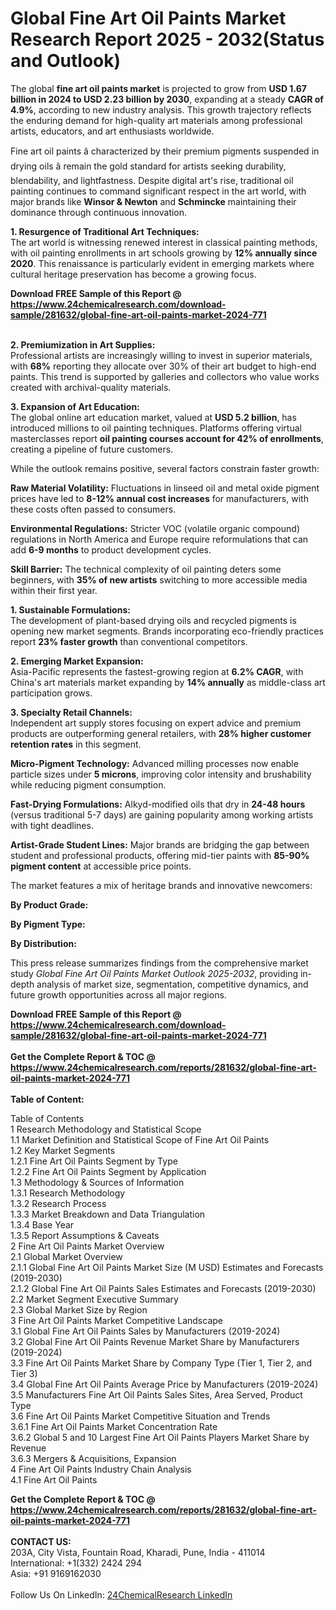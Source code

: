 <h1>Global Fine Art Oil Paints Market Research Report 2025 - 2032(Status and Outlook)</h1><p>The global <strong>fine art oil paints market</strong> is projected to grow from <strong>USD 1.67 billion in 2024 to USD 2.23 billion by 2030</strong>, expanding at a steady <strong>CAGR of 4.9%</strong>, according to new industry analysis. This growth trajectory reflects the enduring demand for high-quality art materials among professional artists, educators, and art enthusiasts worldwide.</p><p>Fine art oil paints â characterized by their premium pigments suspended in drying oils â remain the gold standard for artists seeking durability, blendability, and lightfastness. Despite digital art's rise, traditional oil painting continues to command significant respect in the art world, with major brands like <strong>Winsor &amp; Newton</strong> and <strong>Schmincke</strong> maintaining their dominance through continuous innovation.</p><p><strong>1. Resurgence of Traditional Art Techniques:</strong><br>
The art world is witnessing renewed interest in classical painting methods, with oil painting enrollments in art schools growing by <strong>12% annually since 2020</strong>. This renaissance is particularly evident in emerging markets where cultural heritage preservation has become a growing focus.</p><div><b>Download FREE Sample of this Report @ 
            <a href="https://www.24chemicalresearch.com/download-sample/281632/global-fine-art-oil-paints-market-2024-771">
            https://www.24chemicalresearch.com/download-sample/281632/global-fine-art-oil-paints-market-2024-771</a></b></div><br><p><strong>2. Premiumization in Art Supplies:</strong><br>
Professional artists are increasingly willing to invest in superior materials, with <strong>68%</strong> reporting they allocate over 30% of their art budget to high-end paints. This trend is supported by galleries and collectors who value works created with archival-quality materials.</p><p><strong>3. Expansion of Art Education:</strong><br>
The global online art education market, valued at <strong>USD 5.2 billion</strong>, has introduced millions to oil painting techniques. Platforms offering virtual masterclasses report <strong>oil painting courses account for 42% of enrollments</strong>, creating a pipeline of future customers.</p><p>While the outlook remains positive, several factors constrain faster growth:</p><p><strong>Raw Material Volatility:</strong> Fluctuations in linseed oil and metal oxide pigment prices have led to <strong>8-12% annual cost increases</strong> for manufacturers, with these costs often passed to consumers.</p><p><strong>Environmental Regulations:</strong> Stricter VOC (volatile organic compound) regulations in North America and Europe require reformulations that can add <strong>6-9 months</strong> to product development cycles.</p><p><strong>Skill Barrier:</strong> The technical complexity of oil painting deters some beginners, with <strong>35% of new artists</strong> switching to more accessible media within their first year.</p><p><strong>1. Sustainable Formulations:</strong><br>
The development of plant-based drying oils and recycled pigments is opening new market segments. Brands incorporating eco-friendly practices report <strong>23% faster growth</strong> than conventional competitors.</p><p><strong>2. Emerging Market Expansion:</strong><br>
Asia-Pacific represents the fastest-growing region at <strong>6.2% CAGR</strong>, with China's art materials market expanding by <strong>14% annually</strong> as middle-class art participation grows.</p><p><strong>3. Specialty Retail Channels:</strong><br>
Independent art supply stores focusing on expert advice and premium products are outperforming general retailers, with <strong>28% higher customer retention rates</strong> in this segment.</p><p><strong>Micro-Pigment Technology:</strong> Advanced milling processes now enable particle sizes under <strong>5 microns</strong>, improving color intensity and brushability while reducing pigment consumption.</p><p><strong>Fast-Drying Formulations:</strong> Alkyd-modified oils that dry in <strong>24-48 hours</strong> (versus traditional 5-7 days) are gaining popularity among working artists with tight deadlines.</p><p><strong>Artist-Grade Student Lines:</strong> Major brands are bridging the gap between student and professional products, offering mid-tier paints with <strong>85-90% pigment content</strong> at accessible price points.</p><p>The market features a mix of heritage brands and innovative newcomers:</p><p><strong>By Product Grade:</strong></p><p><strong>By Pigment Type:</strong></p><p><strong>By Distribution:</strong></p><p>This press release summarizes findings from the comprehensive market study <em>Global Fine Art Oil Paints Market Outlook 2025-2032</em>, providing in-depth analysis of market size, segmentation, competitive dynamics, and future growth opportunities across all major regions.</p><div><b>Download FREE Sample of this Report @ 
            <a href="https://www.24chemicalresearch.com/download-sample/281632/global-fine-art-oil-paints-market-2024-771">
            https://www.24chemicalresearch.com/download-sample/281632/global-fine-art-oil-paints-market-2024-771</a></b></div><br><div><b>Get the Complete Report & TOC @ 
            <a href="https://www.24chemicalresearch.com/reports/281632/global-fine-art-oil-paints-market-2024-771">
            https://www.24chemicalresearch.com/reports/281632/global-fine-art-oil-paints-market-2024-771</a></b></div><br>
            <b>Table of Content:</b><p>Table of Contents<br />
 1 Research Methodology and Statistical Scope<br />
 1.1 Market Definition and Statistical Scope of Fine Art Oil Paints<br />
 1.2 Key Market Segments<br />
 1.2.1 Fine Art Oil Paints Segment by Type<br />
 1.2.2 Fine Art Oil Paints Segment by Application<br />
 1.3 Methodology & Sources of Information<br />
 1.3.1 Research Methodology<br />
 1.3.2 Research Process<br />
 1.3.3 Market Breakdown and Data Triangulation<br />
 1.3.4 Base Year<br />
 1.3.5 Report Assumptions & Caveats<br />
 2 Fine Art Oil Paints Market Overview<br />
 2.1 Global Market Overview<br />
 2.1.1 Global Fine Art Oil Paints Market Size (M USD) Estimates and Forecasts (2019-2030)<br />
 2.1.2 Global Fine Art Oil Paints Sales Estimates and Forecasts (2019-2030)<br />
 2.2 Market Segment Executive Summary<br />
 2.3 Global Market Size by Region<br />
 3 Fine Art Oil Paints Market Competitive Landscape<br />
 3.1 Global Fine Art Oil Paints Sales by Manufacturers (2019-2024)<br />
 3.2 Global Fine Art Oil Paints Revenue Market Share by Manufacturers (2019-2024)<br />
 3.3 Fine Art Oil Paints Market Share by Company Type (Tier 1, Tier 2, and Tier 3)<br />
 3.4 Global Fine Art Oil Paints Average Price by Manufacturers (2019-2024)<br />
 3.5 Manufacturers Fine Art Oil Paints Sales Sites, Area Served, Product Type<br />
 3.6 Fine Art Oil Paints Market Competitive Situation and Trends<br />
 3.6.1 Fine Art Oil Paints Market Concentration Rate<br />
 3.6.2 Global 5 and 10 Largest Fine Art Oil Paints Players Market Share by Revenue<br />
 3.6.3 Mergers & Acquisitions, Expansion<br />
 4 Fine Art Oil Paints Industry Chain Analysis<br />
 4.1 Fine Art Oil Paints </p><div><b>Get the Complete Report & TOC @ 
            <a href="https://www.24chemicalresearch.com/reports/281632/global-fine-art-oil-paints-market-2024-771">
            https://www.24chemicalresearch.com/reports/281632/global-fine-art-oil-paints-market-2024-771</a></b></div><br><b>CONTACT US:</b><br>
            203A, City Vista, Fountain Road, Kharadi, Pune, India - 411014<br>
            International: +1(332) 2424 294<br>
            Asia: +91 9169162030 <br><br>
            Follow Us On LinkedIn: <a href="https://www.linkedin.com/company/24chemicalresearch/">24ChemicalResearch LinkedIn</a>